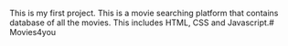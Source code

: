 This is my first project. This is a movie searching platform that contains database of all the movies. This includes HTML, CSS and Javascript.# Movies4you
